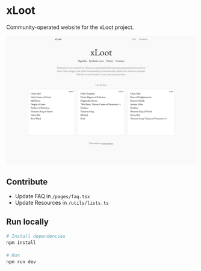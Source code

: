 # xLoot

Community-operated website for the xLoot project.

![alt text](xloot.png)

## Contribute

- Update FAQ in `/pages/faq.tsx`
- Update Resources in `/utils/lists.ts`

## Run locally

```bash
# Install dependencies
npm install

# Run
npm run dev
```
